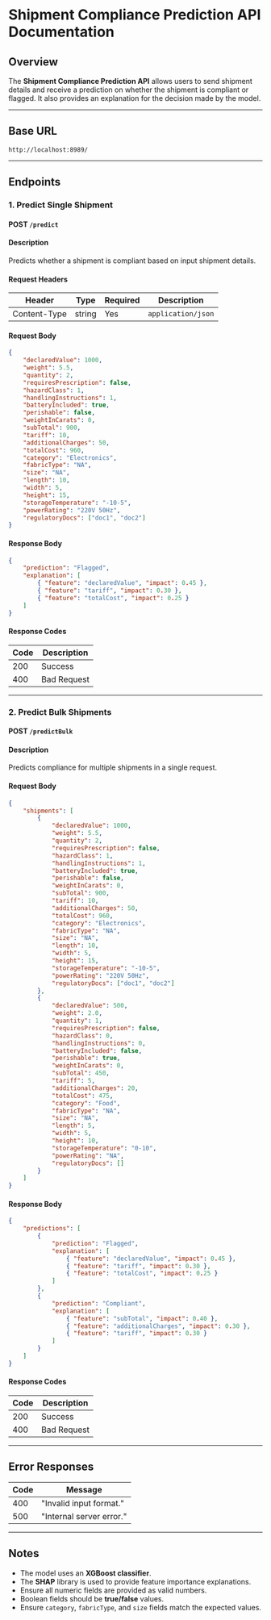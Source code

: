 # Shipment Compliance Prediction API Documentation

## Overview
The **Shipment Compliance Prediction API** allows users to send shipment details and receive a prediction on whether the shipment is compliant or flagged. It also provides an explanation for the decision made by the model.

---

## Base URL
```
http://localhost:8989/
```

---

## Endpoints

### 1. Predict Single Shipment
#### **POST** `/predict`

#### **Description**
Predicts whether a shipment is compliant based on input shipment details.

#### **Request Headers**
| Header         | Type   | Required | Description          |
|--------------|--------|----------|----------------------|
| Content-Type | string | Yes      | `application/json`   |

#### **Request Body**
```json
{
    "declaredValue": 1000,
    "weight": 5.5,
    "quantity": 2,
    "requiresPrescription": false,
    "hazardClass": 1,
    "handlingInstructions": 1,
    "batteryIncluded": true,
    "perishable": false,
    "weightInCarats": 0,
    "subTotal": 900,
    "tariff": 10,
    "additionalCharges": 50,
    "totalCost": 960,
    "category": "Electronics",
    "fabricType": "NA",
    "size": "NA",
    "length": 10,
    "width": 5,
    "height": 15,
    "storageTemperature": "-10-5",
    "powerRating": "220V 50Hz",
    "regulatoryDocs": ["doc1", "doc2"]
}
```

#### **Response Body**
```json
{
    "prediction": "Flagged",
    "explanation": [
        { "feature": "declaredValue", "impact": 0.45 },
        { "feature": "tariff", "impact": 0.30 },
        { "feature": "totalCost", "impact": 0.25 }
    ]
}
```

#### **Response Codes**
| Code | Description |
|------|-------------|
| 200  | Success    |
| 400  | Bad Request |

---

### 2. Predict Bulk Shipments
#### **POST** `/predictBulk`

#### **Description**
Predicts compliance for multiple shipments in a single request.

#### **Request Body**
```json
{
    "shipments": [
        {
            "declaredValue": 1000,
            "weight": 5.5,
            "quantity": 2,
            "requiresPrescription": false,
            "hazardClass": 1,
            "handlingInstructions": 1,
            "batteryIncluded": true,
            "perishable": false,
            "weightInCarats": 0,
            "subTotal": 900,
            "tariff": 10,
            "additionalCharges": 50,
            "totalCost": 960,
            "category": "Electronics",
            "fabricType": "NA",
            "size": "NA",
            "length": 10,
            "width": 5,
            "height": 15,
            "storageTemperature": "-10-5",
            "powerRating": "220V 50Hz",
            "regulatoryDocs": ["doc1", "doc2"]
        },
        {
            "declaredValue": 500,
            "weight": 2.0,
            "quantity": 1,
            "requiresPrescription": false,
            "hazardClass": 0,
            "handlingInstructions": 0,
            "batteryIncluded": false,
            "perishable": true,
            "weightInCarats": 0,
            "subTotal": 450,
            "tariff": 5,
            "additionalCharges": 20,
            "totalCost": 475,
            "category": "Food",
            "fabricType": "NA",
            "size": "NA",
            "length": 5,
            "width": 5,
            "height": 10,
            "storageTemperature": "0-10",
            "powerRating": "NA",
            "regulatoryDocs": []
        }
    ]
}
```

#### **Response Body**
```json
{
    "predictions": [
        {
            "prediction": "Flagged",
            "explanation": [
                { "feature": "declaredValue", "impact": 0.45 },
                { "feature": "tariff", "impact": 0.30 },
                { "feature": "totalCost", "impact": 0.25 }
            ]
        },
        {
            "prediction": "Compliant",
            "explanation": [
                { "feature": "subTotal", "impact": 0.40 },
                { "feature": "additionalCharges", "impact": 0.30 },
                { "feature": "tariff", "impact": 0.30 }
            ]
        }
    ]
}
```

#### **Response Codes**
| Code | Description |
|------|-------------|
| 200  | Success    |
| 400  | Bad Request |

---

## Error Responses

| Code | Message |
|------|---------|
| 400  | "Invalid input format." |
| 500  | "Internal server error." |

---

## Notes
- The model uses an **XGBoost classifier**.
- The **SHAP** library is used to provide feature importance explanations.
- Ensure all numeric fields are provided as valid numbers.
- Boolean fields should be **true/false** values.
- Ensure `category`, `fabricType`, and `size` fields match the expected values.

